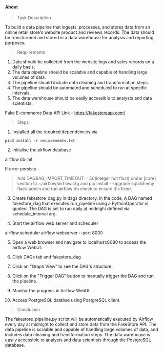 #### About
> Task Description

To build a data pipeline that ingests, processes, and stores data from an online retail store's website product and reviews records. The data should be transformed and stored in a data warehouse for analysis and reporting purposes.

> Requirements
1. Data should be collected from the website logs and sales records on a daily basis.
2. The data pipeline should be scalable and capable of handling large volumes of data.
3. The pipeline should include data cleaning and transformation steps.
4. The pipeline should be automated and scheduled to run at specific intervals.
5. The data warehouse should be easily accessible to analysts and data scientists.

Fake E-commerce Data API
Link - https://fakestoreapi.com/

> Steps

1. Installed all the required dependencies via
```
pip3 install -r requirements.txt
```

2. Initialise the airflow database

airflow db init 

If error persists - 
> Add DAGBAG_IMPORT_TIMEOUT = 30(integer not float) under [core] section to ~/airflow/airflow.cfg and pip install --upgrade sqlalchemy flask-admin and run airflow db check to ensure it's fixed.

3. Create fakestore_dag.py in dags directory. In the code, A DAG named fakestore_dag that executes run_pipeline using a PythonOperator is quoted. The DAG is set to run daily at midnight defined via schedule_interval arg.

4. Start the airflow web server and scheduler

airflow scheduler
airflow webserver --port 8000

5. Open a web browser and navigate to localhost:8080 to access the airflow WebUI.

6. Click DAGs tab and fakestore_dag
7. Click on "Graph View" to see the DAG's structure.
8. Click on the "Trigger DAG" button to manually trigger the DAG and run the pipeline.
9. Monitor the progress in Airflow WebUI. 
10. Access PostgreSQL databse using PostgreSQL client.

> Conclusion

The fakestore_pipeline.py script will be automatically executed by Airflow every day at midnight to collect and store data from the FakeStore API. The data pipeline is scalable and capable of handling large volumes of data, and includes data cleaning and transformation steps. The data warehouse is easily accessible to analysts and data scientists through the PostgreSQL database.

